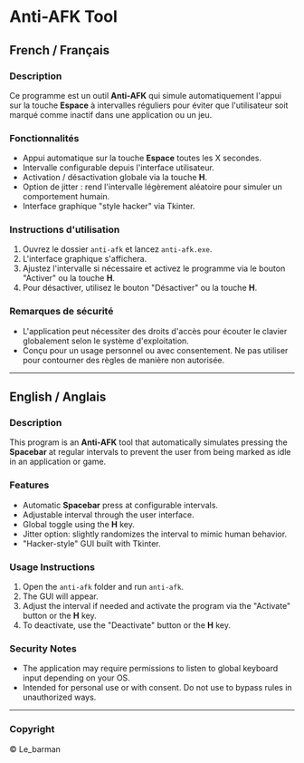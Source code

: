 # Anti-AFK Tool

## French / Français

### Description
Ce programme est un outil **Anti-AFK** qui simule automatiquement l'appui sur la touche **Espace** à intervalles réguliers pour éviter que l'utilisateur soit marqué comme inactif dans une application ou un jeu.

### Fonctionnalités
- Appui automatique sur la touche **Espace** toutes les X secondes.
- Intervalle configurable depuis l'interface utilisateur.
- Activation / désactivation globale via la touche **H**.
- Option de jitter : rend l'intervalle légèrement aléatoire pour simuler un comportement humain.
- Interface graphique "style hacker" via Tkinter.

### Instructions d'utilisation
1. Ouvrez le dossier `anti-afk` et lancez `anti-afk.exe`.
2. L'interface graphique s'affichera.
3. Ajustez l'intervalle si nécessaire et activez le programme via le bouton "Activer" ou la touche **H**.
4. Pour désactiver, utilisez le bouton "Désactiver" ou la touche **H**.

### Remarques de sécurité
- L'application peut nécessiter des droits d'accès pour écouter le clavier globalement selon le système d'exploitation.
- Conçu pour un usage personnel ou avec consentement. Ne pas utiliser pour contourner des règles de manière non autorisée.

---

## English / Anglais

### Description
This program is an **Anti-AFK** tool that automatically simulates pressing the **Spacebar** at regular intervals to prevent the user from being marked as idle in an application or game.

### Features
- Automatic **Spacebar** press at configurable intervals.
- Adjustable interval through the user interface.
- Global toggle using the **H** key.
- Jitter option: slightly randomizes the interval to mimic human behavior.
- "Hacker-style" GUI built with Tkinter.

### Usage Instructions
1. Open the `anti-afk` folder and run `anti-afk`.
2. The GUI will appear.
3. Adjust the interval if needed and activate the program via the "Activate" button or the **H** key.
4. To deactivate, use the "Deactivate" button or the **H** key.

### Security Notes
- The application may require permissions to listen to global keyboard input depending on your OS.
- Intended for personal use or with consent. Do not use to bypass rules in unauthorized ways.

---

### Copyright
© Le_barman


